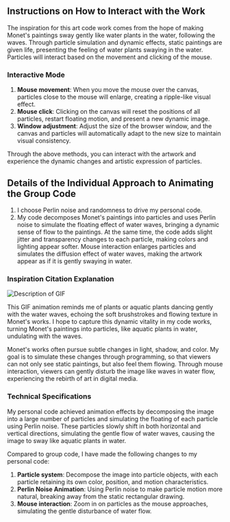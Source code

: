 ## Instructions on How to Interact with the Work

The inspiration for this art code work comes from the hope of making Monet's paintings sway gently like water plants in the water, following the waves. Through particle simulation and dynamic effects, static paintings are given life, presenting the feeling of water plants swaying in the water. Particles will interact based on the movement and clicking of the mouse.

### Interactive Mode

1. **Mouse movement**: When you move the mouse over the canvas, particles close to the mouse will enlarge, creating a ripple-like visual effect.
2. **Mouse click**: Clicking on the canvas will reset the positions of all particles, restart floating motion, and present a new dynamic image.
3. **Window adjustment**: Adjust the size of the browser window, and the canvas and particles will automatically adapt to the new size to maintain visual consistency.

Through the above methods, you can interact with the artwork and experience the dynamic changes and artistic expression of particles.

## Details of the Individual Approach to Animating the Group Code

1. I choose Perlin noise and randomness to drive my personal code.
2. My code decomposes Monet's paintings into particles and uses Perlin noise to simulate the floating effect of water waves, bringing a dynamic sense of flow to the paintings. At the same time, the code adds slight jitter and transparency changes to each particle, making colors and lighting appear softer. Mouse interaction enlarges particles and simulates the diffusion effect of water waves, making the artwork appear as if it is gently swaying in water.

### Inspiration Citation Explanation

![Description of GIF](re/lg.gif)

This GIF animation reminds me of plants or aquatic plants dancing gently with the water waves, echoing the soft brushstrokes and flowing texture in Monet's works. I hope to capture this dynamic vitality in my code works, turning Monet's paintings into particles, like aquatic plants in water, undulating with the waves.

Monet's works often pursue subtle changes in light, shadow, and color. My goal is to simulate these changes through programming, so that viewers can not only see static paintings, but also feel them flowing. Through mouse interaction, viewers can gently disturb the image like waves in water flow, experiencing the rebirth of art in digital media.

### Technical Specifications

My personal code achieved animation effects by decomposing the image into a large number of particles and simulating the floating of each particle using Perlin noise. These particles slowly shift in both horizontal and vertical directions, simulating the gentle flow of water waves, causing the image to sway like aquatic plants in water.

Compared to group code, I have made the following changes to my personal code:

1. **Particle system**: Decompose the image into particle objects, with each particle retaining its own color, position, and motion characteristics.
2. **Perlin Noise Animation**: Using Perlin noise to make particle motion more natural, breaking away from the static rectangular drawing.
3. **Mouse interaction**: Zoom in on particles as the mouse approaches, simulating the gentle disturbance of water flow.
